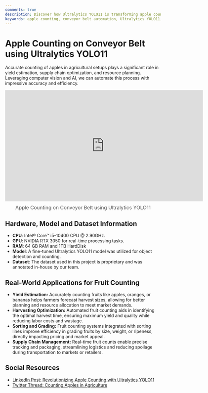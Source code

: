 ```yaml
---
comments: true
description: Discover how Ultralytics YOLO11 is transforming apple counting on conveyor belts, enabling precise yield estimation, harvesting optimization, and supply chain management in agriculture.
keywords: apple counting, conveyor belt automation, Ultralytics YOLO11, fruit counting, yield estimation, harvesting optimization, supply chain management, computer vision, AI in agriculture, automated sorting
---
```


# Apple Counting on Conveyor Belt using Ultralytics YOLO11

Accurate counting of apples in agricultural setups plays a significant role in yield estimation, supply chain optimization, and resource planning. Leveraging computer vision and AI, we can automate this process with impressive accuracy and efficiency.

<div style="position: relative; width: 100%; max-width: 640px; margin: auto;">
  <iframe src="https://drive.google.com/file/d/11RrbuQRRbfG57Id6cUdH3ZKFFA3S2aER/preview" 
          style="width: 640px; height: 360px; border: none;" 
          allow="autoplay"></iframe>
  <span style="display: block; text-align: center; margin-top: 10px; font-size: 16px; color: #555;">
    Apple Counting on Conveyor Belt using Ultralytics YOLO11</span>
</div>


## Hardware, Model and Dataset Information

- **CPU**: Intel® Core™ i5-10400 CPU @ 2.90GHz.
- **GPU**: NVIDIA RTX 3050 for real-time processing tasks.
- **RAM**: 64 GB RAM and 1TB HardDisk
- **Model**: A fine-tuned Ultralytics YOLO11 model was utilized for object detection and counting.  
- **Dataset**: The dataset used in this project is proprietary and was annotated in-house by our team.

## Real-World Applications for Fruit Counting

- **Yield Estimation:** Accurately counting fruits like apples, oranges, or bananas helps farmers forecast harvest sizes, allowing for better planning and resource allocation to meet market demands.
- **Harvesting Optimization:** Automated fruit counting aids in identifying the optimal harvest time, ensuring maximum yield and quality while reducing labor costs and wastage.
- **Sorting and Grading:** Fruit counting systems integrated with sorting lines improve efficiency in grading fruits by size, weight, or ripeness, directly impacting pricing and market appeal.
- **Supply Chain Management:** Real-time fruit counts enable precise tracking and packaging, streamlining logistics and reducing spoilage during transportation to markets or retailers.

## Social Resources

- [LinkedIn Post: Revolutionizing Apple Counting with Ultralytics YOLO11](https://www.linkedin.com/feed/update/urn:li:activity:7262376284427616256/)
- [Twitter Thread: Counting Apples in Agriculture](https://x.com/muhammdrizwanmr/status/1857345522555551843)